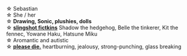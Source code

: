 ☆ Sebastian
\
☆ She / her
\
☆ **Drawing, Sonic, plushies, dolls**
\
☆ [**slingshot fictkins**](!) Shadow the hedgehog, Belle the tinkerer, Kit the fennec, Yowane Haku, Hatsune Miku
\
☆ Aromantic and autistic
\
☆ [**please die.**](!) heartburning, jealousy, strong-punching, glass breaking
